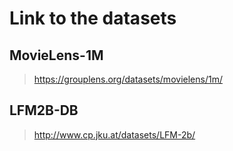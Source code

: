 # Link to the datasets 

## MovieLens-1M

> https://grouplens.org/datasets/movielens/1m/


## LFM2B-DB

> http://www.cp.jku.at/datasets/LFM-2b/


